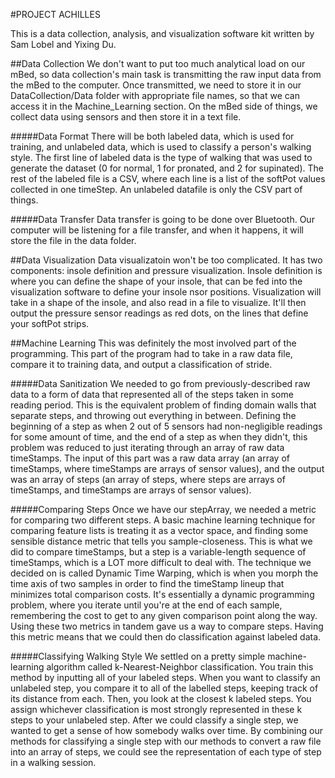 #PROJECT ACHILLES

This is a data collection, analysis, and visualization software kit written by Sam Lobel and Yixing Du.

##Data Collection
We don't want to put too much analytical load on our mBed, so data collection's main task is transmitting the raw input data from the mBed to the computer. Once transmitted, we need to store it in our DataCollection/Data folder with appropriate file names, so that we can access it in the Machine_Learning section. On the mBed side of things, we collect data using sensors and then store it in a text file. 

#####Data Format
There will be both labeled data, which is used for training, and unlabeled data, which is used to classify a person's walking style. The first line of labeled data is the type of walking that was used to generate the dataset (0 for normal, 1 for pronated, and 2 for supinated). The rest of the labeled file is a CSV, where each line is a list of the softPot values collected in one timeStep. An unlabeled datafile is only the CSV part of things.

#####Data Transfer
Data transfer is going to be done over Bluetooth. Our computer will be listening for a file transfer, and when it happens, it will store the file in the data folder. 


##Data Visualization
Data visualizatoin won't be too complicated. It has two components: insole definition and pressure visualization. Insole definition is where you can define the shape of your insole, that can be fed into the visualization software to define your insole nsor positions. Visualization will take in a shape of the insole, and also read in a file to visualize. It'll then output the pressure sensor readings as red dots, on the lines that define your softPot strips.


##Machine Learning
This was definitely the most involved part of the programming. This part of the program had to take in a raw data file, compare it to training data, and output a classification of stride. 

#####Data Sanitization
We needed to go from previously-described raw data to a form of data that represented all of the steps taken in some reading period. This is the equivalent problem of finding domain walls that separate steps, and throwing out everything in between. Defining the beginning of a step as when 2 out of 5 sensors had non-negligible readings for some amount of time, and the end of a step as when they didn't, this problem was reduced to just iterating through an array of raw data timeStamps. The input of this part was a raw data array (an array of timeStamps, where timeStamps are arrays of sensor values), and the output was an array of steps (an array of steps, where steps are arrays of timeStamps, and timeStamps are arrays of sensor values). 

#####Comparing Steps
Once we have our stepArray, we needed a metric for comparing two different steps. A basic machine learning technique for comparing feature lists is treating it as a vector space, and finding some sensible distance metric that tells you sample-closeness. This is what we did to compare timeStamps, but a step is a variable-length sequence of timeStamps, which is a LOT more difficult to deal with. The technique we decided on is called Dynamic Time Warping, which is when you morph the time axis of two samples in order to find the timeStamp lineup that minimizes total comparison costs. It's essentially a dynamic programming problem, where you iterate until you're at the end of each sample, remembering the cost to get to any given comparison point along the way. Using these two metrics in tandem gave us a way to compare steps. Having this metric means that we could then do classification against labeled data.

#####Classifying Walking Style
We settled on a pretty simple machine-learning algorithm called k-Nearest-Neighbor classification. You train this method by inputting all of your labeled steps. When you want to classify an unlabeled step, you compare it to all of the labelled steps, keeping track of its distance from each. Then, you look at the closest k labeled steps. You assign whichever classification is most strongly represented in these k steps to your unlabeled step. After we could classify a single step, we wanted to get a sense of how somebody walks over time. By combining our methods for classifying a single step with our methods to convert a raw file into an array of steps, we could see the representation of each type of step in a walking session.










